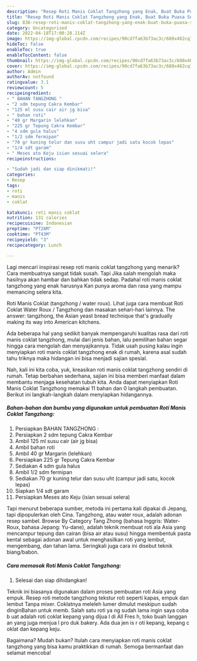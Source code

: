 ```yaml
---
description: "Resep Roti Manis Coklat Tangzhong yang Enak, Buat Buka Puasa Sempurna"
title: "Resep Roti Manis Coklat Tangzhong yang Enak, Buat Buka Puasa Sempurna"
slug: 838-resep-roti-manis-coklat-tangzhong-yang-enak-buat-buka-puasa-sempurna
category: Uncategorized
date: 2022-04-18T17:00:28.114Z
image: https://img-global.cpcdn.com/recipes/90cd7fa63b73ac3c/680x482cq70/roti-manis-coklat-tangzhong-foto-resep-utama.jpg
hideToc: false
enableToc: true
enableTocContent: false
thumbnail: https://img-global.cpcdn.com/recipes/90cd7fa63b73ac3c/680x482cq70/roti-manis-coklat-tangzhong-foto-resep-utama.jpg
cover: https://img-global.cpcdn.com/recipes/90cd7fa63b73ac3c/680x482cq70/roti-manis-coklat-tangzhong-foto-resep-utama.jpg
author: Admin
authorAv: notfound
ratingvalue: 3.1
reviewcount: 5
recipeingredient:
- " BAHAN TANGZHONG "
- "2 sdm tepung Cakra Kembar"
- "125 ml susu cair air jg bisa"
- " bahan roti"
- "40 gr Margarin lelehkan"
- "225 gr Tepung Cakra Kembar"
- "4 sdm gula halus"
- "1/2 sdm fermipan"
- "70 gr kuning telur dan susu uht campur jadi satu kocok lepas"
- "1/4 sdt garam"
- " Meses ato Keju isian sesuai selera"
recipeinstructions:

- "Sudah jadi dan siap dinikmati!"
categories:
- Resep
tags:
- roti
- manis
- coklat

katakunci: roti manis coklat 
nutrition: 131 calories
recipecuisine: Indonesian
preptime: "PT28M"
cooktime: "PT43M"
recipeyield: "3"
recipecategory: Lunch

---
```



Lagi mencari inspirasi resep roti manis coklat tangzhong yang menarik? Cara membuatnya sangat tidak susah. Tapi Jika salah mengolah maka hasilnya akan hambar dan bahkan tidak sedap. Padahal roti manis coklat tangzhong yang enak harusnya Kan punya aroma dan rasa yang mampu memancing selera kita.


Roti Manis Coklat (tangzhong / water roux). Lihat juga cara membuat Roti Coklat Water Roux / Tangzhong dan masakan sehari-hari lainnya. The answer: tangzhong, the Asian yeast bread technique that&#39;s gradually making its way into American kitchens.

Ada beberapa hal yang sedikit banyak mempengaruhi kualitas rasa dari roti manis coklat tangzhong, mulai dari jenis bahan, lalu pemilihan bahan segar hingga cara mengolah dan menyajikannya. Tidak usah pusing kalau ingin menyiapkan roti manis coklat tangzhong enak di rumah, karena asal sudah tahu triknya maka hidangan ini bisa menjadi sajian spesial.


Nah, kali ini kita coba, yuk, kreasikan roti manis coklat tangzhong sendiri di rumah. Tetap berbahan sederhana, sajian ini bisa memberi manfaat dalam membantu menjaga kesehatan tubuh kita. Anda dapat menyiapkan Roti Manis Coklat Tangzhong memakai 11 bahan dan 0 langkah pembuatan. Berikut ini langkah-langkah dalam menyiapkan hidangannya.

<!--inarticleads1-->

##### Bahan-bahan dan bumbu yang digunakan untuk pembuatan Roti Manis Coklat Tangzhong:

1. Persiapkan  BAHAN TANGZHONG :
1. Persiapkan 2 sdm tepung Cakra Kembar
1. Ambil 125 ml susu cair (air jg bisa)
1. Ambil  bahan roti
1. Ambil 40 gr Margarin (lelehkan)
1. Persiapkan 225 gr Tepung Cakra Kembar
1. Sediakan 4 sdm gula halus
1. Ambil 1/2 sdm fermipan
1. Sediakan 70 gr kuning telur dan susu uht (campur jadi satu, kocok lepas)
1. Siapkan 1/4 sdt garam
1. Persiapkan  Meses ato Keju (isian sesuai selera)


Tapi menurut beberapa sumber, metoda ini pertama kali dipakai di Jepang, tapi dipopulerkan oleh Cina. Tangzhong, atau water roux, adalah adonan resep sambel. Browse By Category Tang Zhong (bahasa Inggris: Water-Roux, bahasa Jepang: Yu-dane), adalah teknik membuat roti ala Asia yang mencampur tepung dan cairan (bisa air atau susu) hingga membentuk pasta kental sebagai adonan awal untuk menghasilkan roti yang lembut, mengembang, dan tahan lama. Seringkali juga cara ini disebut teknik biang/babon. 

<!--inarticleads2-->

##### Cara memasak Roti Manis Coklat Tangzhong:


1. Selesai dan siap dihidangkan!

Teknik ini biasanya digunakan dalam proses pembuatan roti Asia yang empuk. Resep roti metode tangzhong tekstur roti seperti kapas, empuk dan lembut Tanpa mixer. Coklatnya meleleh lumer dimulut meskipun sudah dinginBahan untuk memb. Salah satu roti ya ng sudah lama ingin saya coba b uat adalah roti coklat kepang yang dijua l di All Fres h, toko buah langgan an yang juga menjua l pro duk bakery. Ada dua jen is r oti kepang, kepang c oklat dan kepang keju. 

Bagaimana? Mudah bukan? Itulah cara menyiapkan roti manis coklat tangzhong yang bisa kamu praktikkan di rumah. Semoga bermanfaat dan selamat mencoba!

